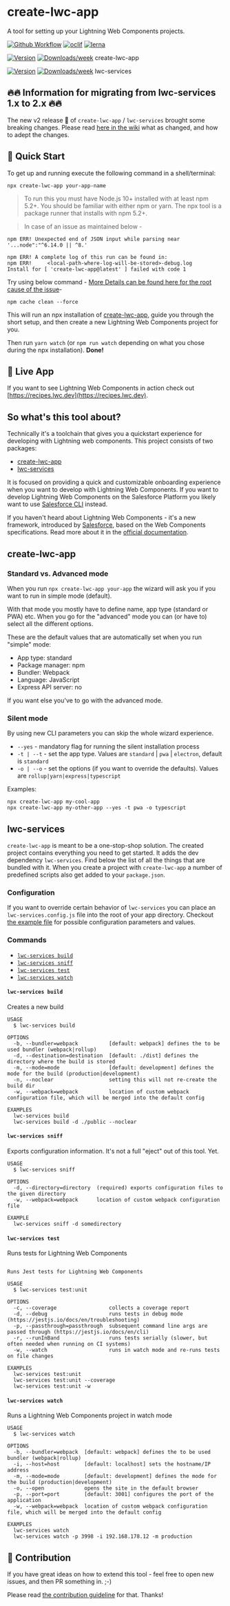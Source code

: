 # create-lwc-app

A tool for setting up your Lightning Web Components projects.

[![Github Workflow](https://github.com/muenzpraeger/create-lwc-app/workflows/create-lwc-app%20build/badge.svg?branch=main)](https://github.com/muenzpraeger/create-lwc-app/actions)
[![oclif](https://img.shields.io/badge/cli-oclif-brightgreen.svg)](https://oclif.io)
[![lerna](https://img.shields.io/badge/maintained%20with-lerna-cc00ff.svg)](https://lerna.js.org/)

[![Version](https://img.shields.io/npm/v/create-lwc-app.svg)](https://npmjs.org/package/create-lwc-app) [![Downloads/week](https://img.shields.io/npm/dw/create-lwc-app.svg)](https://npmjs.org/package/create-lwc-app) create-lwc-app

[![Version](https://img.shields.io/npm/v/lwc-services.svg)](https://npmjs.org/package/lwc-services) [![Downloads/week](https://img.shields.io/npm/dw/lwc-services.svg)](https://npmjs.org/package/lwc-services) lwc-services

## 🔥🔥 Information for migrating from lwc-services 1.x to 2.x 🔥🔥

The new v2 release 🎉 of `create-lwc-app` / `lwc-services` brought some breaking changes. Please read [here in the wiki](https://github.com/muenzpraeger/create-lwc-app/wiki/Migration-info-v1-to-v2) what as changed, and how to adept the changes.

## 🚀 Quick Start

To get up and running execute the following command in a shell/terminal:

```
npx create-lwc-app your-app-name
```

> To run this you must have Node.js 10+ installed with at least npm 5.2+. You should be familiar with either npm or yarn. The npx tool is a package runner that installs with npm 5.2+.

> In case of an issue as maintained below - 
```
npm ERR! Unexpected end of JSON input while parsing near '...node":"^6.14.0 || ^8.'

npm ERR! A complete log of this run can be found in:
npm ERR!     <local-path-where-log-will-be-stored>-debug.log
Install for [ 'create-lwc-app@latest' ] failed with code 1
```
Try using below command -  [More Details can be found here for the root cause of the issue](https://stackoverflow.com/a/47896884)- 
```
npm cache clean --force
```

This will run an npx installation of [create-lwc-app](./packages/create-lwc-app), guide you through the short setup, and then create a new Lightning Web Components project for you.

Then run `yarn watch` (or `npm run watch` depending on what you chose during the npx installation). **Done!**

## 🎁 Live App

If you want to see Lightning Web Components in action check out [https://recipes.lwc.dev](https://recipes.lwc.dev).

## So what's this tool about?

Technically it's a toolchain that gives you a quickstart experience for developing with Lightning web components. This project consists of two packages:

-   [create-lwc-app](./packages/create-lwc-app)
-   [lwc-services](./packages/lwc-services)

It is focused on providing a quick and customizable onboarding experience when you want to develop with Lightning Web Components. If you want to develop Lightning Web Components on the Salesforce Platform you likely want to use [Salesforce CLI](https://developer.salesforce.com/tools/sfdxcli) instead.

If you haven't heard about Lightning Web Components - it's a new framework, introduced by [Salesforce](https://www.salesforce.com/), based on the Web Components specifications. Read more about it in the [official documentation](https://lwc.dev).

## create-lwc-app

### Standard vs. Advanced mode

When you run `npx create-lwc-app your-app` the wizard will ask you if you want to run in simple mode (default).

With that mode you mostly have to define name, app type (standard or PWA) etc. When you go for the "advanced" mode you can (or have to) select all the different options.

These are the default values that are automatically set when you run "simple" mode:

-   App type: standard
-   Package manager: npm
-   Bundler: Webpack
-   Language: JavaScript
-   Express API server: no

If you want else you've to go with the advanced mode.

### Silent mode

By using new CLI parameters you can skip the whole wizard experience.

-   `--yes` - mandatory flag for running the silent installation process
-   `-t | --t` - set the app type. Values are `standard` | `pwa` | `electron`, default is `standard`
-   `-o | --o` - set the options (if you want to override the defaults). Values are `rollup|yarn|express|typescript`

Examples:

```
npx create-lwc-app my-cool-app
npx create-lwc-app my-other-app --yes -t pwa -o typescript
```

## lwc-services

`create-lwc-app` is meant to be a one-stop-shop solution. The created project contains everything you need to get started. It adds the dev dependency `lwc-services`. Find below the list of all the things that are bundled with it. When you create a project with `create-lwc-app` a number of predefined scripts also get added to your `package.json`.

### Configuration

If you want to override certain behavior of `lwc-services` you can place an `lwc-services.config.js` file into the root of your app directory. Checkout [the example file](./packages/lwc-services/example/lwc-services.config.js) for possible configuration parameters and values.

### Commands

-   [`lwc-services build`](#lwc-services-build)
-   [`lwc-services sniff`](#lwc-services-sniff)
-   [`lwc-services test`](#lwc-services-test)
-   [`lwc-services watch`](#lwc-services-watch)

#### `lwc-services build`

Creates a new build

```
USAGE
  $ lwc-services build

OPTIONS
  -b, --bundler=webpack          [default: webpack] defines the to be used bundler (webpack|rollup)
  -d, --destination=destination  [default: ./dist] defines the directory where the build is stored
  -m, --mode=mode                [default: development] defines the mode for the build (production|development)
  -n, --noclear                  setting this will not re-create the build dir
  -w, --webpack=webpack          location of custom webpack configuration file, which will be merged into the default config

EXAMPLES
  lwc-services build
  lwc-services build -d ./public --noclear
```

#### `lwc-services sniff`

Exports configuration information. It's not a full "eject" out of this tool. Yet.

```
USAGE
  $ lwc-services sniff

OPTIONS
  -d, --directory=directory  (required) exports configuration files to the given directory
  -w, --webpack=webpack      location of custom webpack configuration file

EXAMPLE
  lwc-services sniff -d somedirectory
```

#### `lwc-services test`

Runs tests for Lightning Web Components

```

Runs Jest tests for Lightning Web Components

USAGE
  $ lwc-services test:unit

OPTIONS
  -c, --coverage                 collects a coverage report
  -d, --debug                    runs tests in debug mode (https://jestjs.io/docs/en/troubleshooting)
  -p, --passthrough=passthrough  subsequent command line args are passed through (https://jestjs.io/docs/en/cli)
  -r, --runInBand                runs tests serially (slower, but often needed when running on CI systems)
  -w, --watch                    runs in watch mode and re-runs tests on file changes

EXAMPLES
  lwc-services test:unit
  lwc-services test:unit --coverage
  lwc-services test:unit -w
```

#### `lwc-services watch`

Runs a Lightning Web Components project in watch mode

```
USAGE
  $ lwc-services watch

OPTIONS
  -b, --bundler=webpack  [default: webpack] defines the to be used bundler (webpack|rollup)
  -i, --host=host        [default: localhost] sets the hostname/IP address
  -m, --mode=mode        [default: development] defines the mode for the build (production|development)
  -o, --open             opens the site in the default browser
  -p, --port=port        [default: 3001] configures the port of the application
  -w, --webpack=webpack  location of custom webpack configuration file, which will be merged into the default config

EXAMPLES
  lwc-services watch
  lwc-services watch -p 3998 -i 192.168.178.12 -m production
```

## 🖖 Contribution

If you have great ideas on how to extend this tool - feel free to open new issues, and then PR something in. ;-)

Please read [the contribution guideline](./CONTRIBUTION.md) for that. Thanks!
